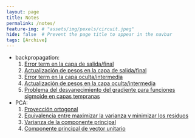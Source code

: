 ```yaml
---
layout: page
title: Notes
permalink: /notes/
feature-img: # "assets/img/pexels/circuit.jpeg"
hide: false  # Prevent the page title to appear in the navbar
tags: [Archive]
---
```


 - backpropagation:
   1. [Error term en la capa de salida/final](backpropagation/error-term-output-layer.md)
   2. [Actualización de pesos en la capa de salida/final](backpropagation/weight-update-output-layer.md)
   3. [Error term en la capa oculta/intermedia](backpropagation/error-term-hidden-layer.md)
   4. [Actualización de pesos en la capa oculta/intermedia](backpropagation/weight-update-hidden-layer.md)
   5. [Problema del desvanecimiento del gradiente para funciones sigmoide en capas tempranas](backpropagation/vanishing-gradient-problem.md)
 - PCA:
   1. [Proyección ortogonal](pca/orthogonal-projection.md)
   2. [Equivalencia entre maximizar la varianza y minimizar los residuos](pca/equivalence-max-variance-min-residual.md)
   3. [Varianza de la componente principal](pca/variance-principal-component.md)
   4. [Componente principal de vector unitario](pca/unitary-vector-principal-component.md)